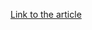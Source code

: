 [Link to the article](https://www.securityweek.com/400000-systems-potentially-exposed-to-2023s-most-exploited-flaws/)
